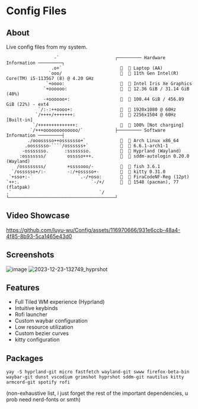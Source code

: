 # Config Files

## About
Live config files from my system.

```
                  -`                     ┌───────── Hardware Information ─────────┐
                 .o+`                      󰍹   Laptop (AA)
                `ooo/                         11th Gen Intel(R) Core(TM) i5-1135G7 (8) @ 4.20 GHz
               `+oooo:                        Intel Iris Xe Graphics
              `+oooooo:                       12.36 GiB / 31.14 GiB (40%)
              -+oooooo+:                      100.44 GiB / 456.89 GiB (22%) - ext4
            `/:-:++oooo+:                  󰍹   1920x1080 @ 60Hz
           `/++++/+++++++:                 󰍹   2256x1504 @ 60Hz [Built-in]
          `/++++++++++++++:                   100% [Not charging]
         `/+++ooooooooooooo/`            ├───────── Software Information ─────────┤
        ./ooosssso++osssssso+`                Arch Linux x86_64
       .oossssso-````/ossssss+`               6.6.1-arch1-1
      -osssssso.      :ssssssso.              Hyprland (Wayland)
     :osssssss/        osssso+++.          󰧨   sddm-autologin 0.20.0 (Wayland)
    /ossssssss/        +ssssooo/-             fish 3.6.1
  `/ossssso+/:-        -:/+osssso+-           kitty 0.31.0
 `+sso+:-`                 `.-/+oso:          FiraCodeNF-Reg (12pt)
`++:.                           `-/+/         1548 (pacman), 77 (flatpak)
.`                                 `/    └────────────────────────────────────────┘
```

## Video Showcase
https://github.com/luyu-wu/Config/assets/116970666/931e6ccb-48a4-4f85-8b93-5ca1465e43d0


## Screenshots
![image](https://github.com/luyu-wu/Config/assets/116970666/d6f0f849-df94-4bd8-8f35-c07e3d81da66)
![2023-12-23-132749_hyprshot](https://github.com/luyu-wu/Config/assets/116970666/4a6c67d1-d88b-4a78-8ff7-740f403eb6d2)





## Features
- Full Tiled WM experience (Hyprland)
- Intuitive keybinds
- Rofi launcher
- Custom waybar configuration
- Low resource utilization
- Custom bezier curves
- kitty configuration

## Packages

```
yay -S hyprland-git micro fastfetch wayland-git swww firefox-beta-bin waybar-git dunst vscodium grimshot hyprshot sddm-git nautilus kitty armcord-git spotify rofi
```
(non-exhaustive list, i just forget the rest of the important dependencies, u prob need nerd-fonts or smth)
